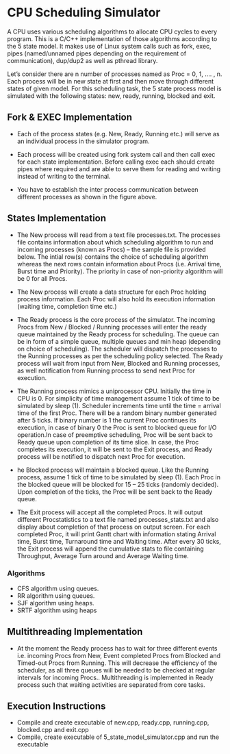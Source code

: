 # CPU Scheduling Simulator
A CPU uses various scheduling algorithms to allocate CPU cycles to every program. This is a C/C++ implementation of those algorithms according to the 5 state model. It makes use of Linux system calls such as fork, exec, pipes (named/unnamed pipes
depending on the requirement of communication), dup/dup2 as well as pthread library.

Let’s consider there are n number of processes named as Proc = 0, 1, …. , n. Each process 
will be in new state at first and then move through different states of given model.
For this scheduling task, the 5 state process model is simulated with the following states: new, ready, running, blocked and exit.

## Fork & EXEC Implementation
- Each of the process states (e.g. New, Ready, Running etc.) will serve as an individual 
process in the simulator program. 

- Each process will be created using fork system call and then call exec for each state 
implementation. Before calling exec each should create pipes where required and are 
able to serve them for reading and writing instead of writing to the terminal.

- You have to establish the inter process communication between different processes as 
shown in the figure above. 

## States Implementation
- The New process will read from a text file processes.txt. The processes file contains information about which scheduling algorithm to run and incoming processes (known as Procs) – the sample file is provided below. The intial row(s) contains the choice of  scheduling algorithm whereas the next rows contain information about Procs (i.e.  Arrival time, Burst time and Priority). The priority in case of non-priority algorithm  will be 0 for all Procs. 

- The New process will create a data structure for each Proc holding process information. Each Proc will also hold its execution information  (waiting time, completion time etc.)

- The Ready process is the core process of the simulator. The incoming Procs from New / Blocked / Running processes will enter the ready queue maintained by the Ready process for scheduling. The queue can be in form of a simple queue, multiple queues and min heap (depending on choice of scheduling). The scheduler will dispatch the processes to the Running processes as per the scheduling policy selected. The Ready process will wait from input from New, Blocked and Running processes, as well  notification from Running process to send next Proc for execution.

- The Running process mimics a uniprocessor CPU. Initially the time in CPU is 0. For simplicity of time management assume 1 tick of time to be simulated by sleep (1). Scheduler increments time until the time = arrival time of the first Proc. There will be a random binary number generated after 5 ticks. If binary number is 1 the current Proc continues its execution, in case of binary 0 the Proc is sent to blocked queue for I/O operation.In case of preemptive scheduling, Proc will be sent back to Ready queue upon completion of its time slice. In case, the Proc completes its execution, it will be sent to the Exit process, and Ready process will be notified to dispatch next Proc for  execution.

- he Blocked process will maintain a blocked queue. Like the Running process, assume 1 tick of time to be simulated by sleep (1). Each Proc in the blocked queue will be blocked for 15 – 25 ticks (randomly decided). Upon completion of the ticks, the Proc will be sent back to the Ready queue.

- The Exit process will accept all the completed Procs. It will output different Procstatistics to a text file named processes_stats.txt and also display about completion of that process on output screen. For each completed Proc, it will print Gantt chart with information stating Arrival time, Burst time, Turnaround time and Waiting time. After every 30 ticks, the Exit process will append the cumulative stats to file containing Throughput, Average Turn around and Average Waiting time.

### Algorithms
- CFS algorithm using queues. 
- RR algorithm using queues.
- SJF algorithm using heaps.
- SRTF algorithm using heaps

## Multithreading Implementation
- At the moment the Ready process has to wait for three different events i.e. incoming Procs from New, Event completed Procs from Blocked and Timed-out Procs from Running. This will decrease the efficiency of the scheduler, as all three queues will be needed to be checked at regular intervals for incoming Procs.. Multithreading is implemented in Ready process such that waiting activities are separated from core tasks. 

## Execution Instructions
- Compile and create executable of new.cpp, ready.cpp, running.cpp, blocked.cpp and exit.cpp
- Compile, create executable of 5_state_model_simulator.cpp and run the executable
